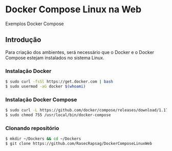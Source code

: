 # Docker Compose Linux na Web
Exemplos Docker Compose


## Introdução

Para criação dos ambientes, será necessário que o Docker e o Docker Compose estejam instalados no sistema Linux.


### Instalação Docker

```bash
$ sudo curl -fsSl https://get.docker.com | bash
$ sudo usermod -aG docker $(whoami)
```


### Instalação Docker Compose

```bash
$ sudo curl -L https://github.com/docker/compose/releases/download/1.17.0/docker-compose-`uname -s`-`uname -m` -o /usr/local/bin/docker-compose
$ sudo chmod 755 /usr/local/bin/docker-compose
```


### Clonando repositório

```bash
$ mkdir ~/Dockers && cd ~/Dockers
$ git clone https://github.com/RasecRapsag/DockerComposeLinuxWeb
```
